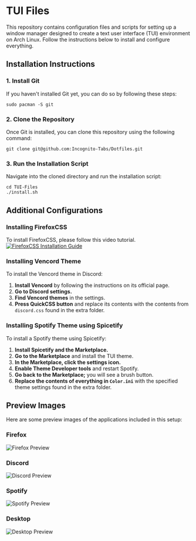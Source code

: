 # TUI Files

This repository contains configuration files and scripts for setting up a window manager designed to create a text user interface (TUI) environment on Arch Linux. Follow the instructions below to install and configure everything.

## Installation Instructions

### 1. Install Git

If you haven't installed Git yet, you can do so by following these steps:

`sudo pacman -S git`

### 2. Clone the Repository

Once Git is installed, you can clone this repository using the following command:

`git clone git@github.com:Incognito-Tabs/Dotfiles.git`


### 3. Run the Installation Script

Navigate into the cloned directory and run the installation script:

`cd TUI-Files`  
`./install.sh`

## Additional Configurations

### Installing FirefoxCSS

To install FirefoxCSS, please follow this video tutorial.
[![FirefoxCSS Installation Guide](https://img.youtube.com/vi/mRhtjQz7gzc/0.jpg)](https://www.youtube.com/watch?v=mRhtjQz7gzc)

### Installing Vencord Theme

To install the Vencord theme in Discord:

1. **Install Vencord** by following the instructions on its official page.
2. **Go to Discord settings.**
3. **Find Vencord themes** in the settings.
4. **Press QuickCSS button** and replace its contents with the contents from `discord.css` found in the extra folder.

### Installing Spotify Theme using Spicetify

To install a Spotify theme using Spicetify:

1. **Install Spicetify and the Marketplace.**
2. **Go to the Marketplace** and install the TUI theme.
3. **In the Marketplace, click the settings icon.**
4. **Enable Theme Developer tools** and restart Spotify.
5. **Go back to the Marketplace;** you will see a brush button.
6. **Replace the contents of everything in `Color.ini`** with the specified theme settings found in the extra folder.

## Preview Images

Here are some preview images of the applications included in this setup:

### Firefox
![Firefox Preview](https://i.imgur.com/tpA1V6g.png)

### Discord
![Discord Preview](https://i.imgur.com/QYb7cnN.png)

### Spotify
![Spotify Preview](https://i.imgur.com/lhsJbRx.png)

### Desktop
![Desktop Preview](https://i.imgur.com/Sjow0qu.png)